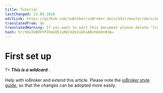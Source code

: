 ```yaml
---
title: Tutorial
lastChanged: 13.09.2018
editLink: https://github.com/ioBroker/ioBroker.docs/edit/master/docs/en/tutorial/setup.md
translatedFrom: de
translatedWarning: If you want to edit this document please delete "translatedFrom" field, elsewise this document will be translated automatically again
hash: hr/XbxIkBOVYPZkmeQ5JyRECHZmIoGhsABzhOddn93A=
---
```

# First set up
?> ***This is a wildcard*** . <br><br> Help with ioBroker and extend this article. Please note the [ioBroker style guide](community/styleguidedoc), so that the changes can be adopted more easily.